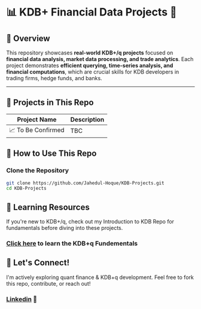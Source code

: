# 📊 KDB+ Financial Data Projects 🚀

## **📌 Overview**
This repository showcases **real-world KDB+/q projects** focused on **financial data analysis, market data processing, and trade analytics**.  Each project demonstrates **efficient querying, time-series analysis, and financial computations**, which are crucial skills for KDB developers in trading firms, hedge funds, and banks.

---

## **📂 Projects in This Repo**
| **Project Name**            | **Description** |
|----------------------------|--------------------------------------|
| 📈 To Be Confirmed | TBC |


## **🚀 How to Use This Repo**
###  Clone the Repository
```sh
git clone https://github.com/Jahedul-Hoque/KDB-Projects.git
cd KDB-Projects
```

## 📖 Learning Resources
If you're new to KDB+/q, check out my Introduction to KDB Repo for fundamentals before diving into these projects.

### [Click here](https://github.com/Jahedul-Hoque/Intro-to-KDB-q.git) to learn the KDB+q Fundementals

## 🤝 Let's Connect!
I'm actively exploring quant finance & KDB+q development. Feel free to fork this repo, contribute, or reach out!

### [Linkedin](https://www.linkedin.com/in/jahedul-hoque) 💌
